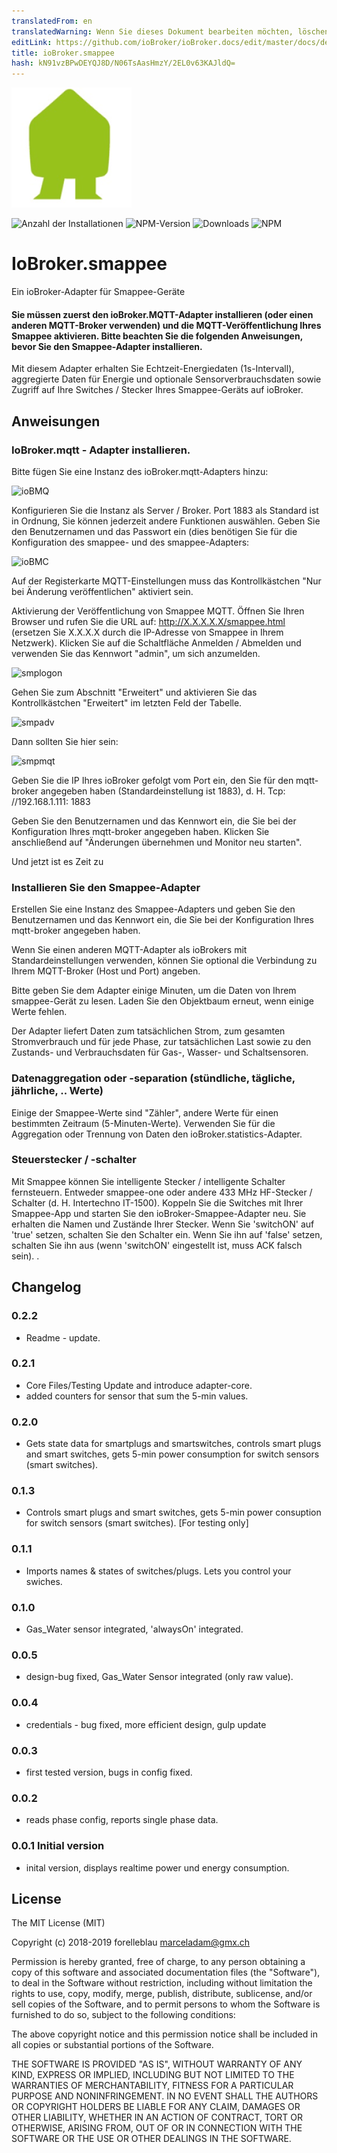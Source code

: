 ```yaml
---
translatedFrom: en
translatedWarning: Wenn Sie dieses Dokument bearbeiten möchten, löschen Sie bitte das Feld "translationsFrom". Andernfalls wird dieses Dokument automatisch erneut übersetzt
editLink: https://github.com/ioBroker/ioBroker.docs/edit/master/docs/de/adapterref/iobroker.smappee/README.md
title: ioBroker.smappee
hash: kN91vzBPwDEYQJ8D/N06TsAasHmzY/2EL0v63KAJldQ=
---
```

![Logo](../../../en/adapterref/iobroker.smappee/admin/smappee.png)

![Anzahl der Installationen](http://iobroker.live/badges/smappee-stable.svg)
![NPM-Version](http://img.shields.io/npm/v/iobroker.smappee.svg)
![Downloads](https://img.shields.io/npm/dm/iobroker.smappee.svg)
![NPM](https://nodei.co/npm/iobroker.smappee.png?downloads=true)

# IoBroker.smappee
Ein ioBroker-Adapter für Smappee-Geräte

#### Sie müssen zuerst den ioBroker.MQTT-Adapter installieren (oder einen anderen MQTT-Broker verwenden) und die MQTT-Veröffentlichung Ihres Smappee aktivieren. Bitte beachten Sie die folgenden Anweisungen, bevor Sie den Smappee-Adapter installieren.
Mit diesem Adapter erhalten Sie Echtzeit-Energiedaten (1s-Intervall), aggregierte Daten für Energie und optionale Sensorverbrauchsdaten sowie Zugriff auf Ihre Switches / Stecker Ihres Smappee-Geräts auf ioBroker.

## Anweisungen
### IoBroker.mqtt - Adapter installieren.
Bitte fügen Sie eine Instanz des ioBroker.mqtt-Adapters hinzu:

![ioBMQ](https://github.com/forelleblau/ioBroker.smappee/blob/master/admin/ioBrokerMQTTBroker.PNG)

Konfigurieren Sie die Instanz als Server / Broker. Port 1883 als Standard ist in Ordnung, Sie können jederzeit andere Funktionen auswählen.
Geben Sie den Benutzernamen und das Passwort ein (dies benötigen Sie für die Konfiguration des smappee- und des smappee-Adapters:

![ioBMC](https://github.com/forelleblau/ioBroker.smappee/blob/master/admin/ioBrokerMQTTConfig.PNG)

Auf der Registerkarte MQTT-Einstellungen muss das Kontrollkästchen "Nur bei Änderung veröffentlichen" aktiviert sein.

Aktivierung der Veröffentlichung von Smappee MQTT.
Öffnen Sie Ihren Browser und rufen Sie die URL auf: <http://X.X.X.X.X/smappee.html> (ersetzen Sie X.X.X.X durch die IP-Adresse von Smappee in Ihrem Netzwerk).
Klicken Sie auf die Schaltfläche Anmelden / Abmelden und verwenden Sie das Kennwort "admin", um sich anzumelden.

![smplogon](https://github.com/forelleblau/ioBroker.smappee/blob/master/admin/smplogon.png)

Gehen Sie zum Abschnitt "Erweitert" und aktivieren Sie das Kontrollkästchen "Erweitert" im letzten Feld der Tabelle.

![smpadv](https://github.com/forelleblau/ioBroker.smappee/blob/master/admin/smpadv.jpeg)

Dann sollten Sie hier sein:

![smpmqt](https://github.com/forelleblau/ioBroker.smappee/blob/master/admin/smpmqt.png)

Geben Sie die IP Ihres ioBroker gefolgt vom Port ein, den Sie für den mqtt-broker angegeben haben (Standardeinstellung ist 1883), d. H. Tcp: //192.168.1.111: 1883

Geben Sie den Benutzernamen und das Kennwort ein, die Sie bei der Konfiguration Ihres mqtt-broker angegeben haben.
Klicken Sie anschließend auf "Änderungen übernehmen und Monitor neu starten".

Und jetzt ist es Zeit zu

### Installieren Sie den Smappee-Adapter
Erstellen Sie eine Instanz des Smappee-Adapters und geben Sie den Benutzernamen und das Kennwort ein, die Sie bei der Konfiguration Ihres mqtt-broker angegeben haben.

Wenn Sie einen anderen MQTT-Adapter als ioBrokers mit Standardeinstellungen verwenden, können Sie optional die Verbindung zu Ihrem MQTT-Broker (Host und Port) angeben.

Bitte geben Sie dem Adapter einige Minuten, um die Daten von Ihrem smappee-Gerät zu lesen. Laden Sie den Objektbaum erneut, wenn einige Werte fehlen.

Der Adapter liefert Daten zum tatsächlichen Strom, zum gesamten Stromverbrauch und für jede Phase, zur tatsächlichen Last sowie zu den Zustands- und Verbrauchsdaten für Gas-, Wasser- und Schaltsensoren.

### Datenaggregation oder -separation (stündliche, tägliche, jährliche, .. Werte)
Einige der Smappee-Werte sind "Zähler", andere Werte für einen bestimmten Zeitraum (5-Minuten-Werte).
Verwenden Sie für die Aggregation oder Trennung von Daten den ioBroker.statistics-Adapter.

### Steuerstecker / -schalter
Mit Smappee können Sie intelligente Stecker / intelligente Schalter fernsteuern. Entweder smappee-one oder andere 433 MHz HF-Stecker / Schalter (d. H. Intertechno IT-1500). Koppeln Sie die Switches mit Ihrer Smappee-App und starten Sie den ioBroker-Smappee-Adapter neu. Sie erhalten die Namen und Zustände Ihrer Stecker. Wenn Sie 'switchON' auf 'true' setzen, schalten Sie den Schalter ein. Wenn Sie ihn auf 'false' setzen, schalten Sie ihn aus (wenn 'switchON' eingestellt ist, muss ACK falsch sein). .

## Changelog

### 0.2.2

-   Readme - update.

### 0.2.1

-   Core Files/Testing Update and introduce adapter-core.
-   added counters for sensor that sum the 5-min values.

### 0.2.0

-   Gets state data for smartplugs and smartswitches, controls smart plugs and smart switches, gets 5-min power consumption for switch sensors (smart switches).

### 0.1.3

-   Controls smart plugs and smart switches, gets 5-min power consuption for switch sensors (smart switches). [For testing only]

### 0.1.1

-   Imports names & states of switches/plugs. Lets you control your swiches.

### 0.1.0

-   Gas_Water sensor integrated, 'alwaysOn' integrated.

### 0.0.5

-   design-bug fixed, Gas_Water Sensor integrated (only raw value).

### 0.0.4

-   credentials - bug fixed, more efficient design, gulp update

### 0.0.3

-   first tested version, bugs in config fixed.

### 0.0.2

-   reads phase config, reports single phase data.

### 0.0.1 Initial version

-   inital version, displays realtime power und energy consumption.

## License

The MIT License (MIT)

Copyright (c) 2018-2019 forelleblau marceladam@gmx.ch

Permission is hereby granted, free of charge, to any person obtaining a copy
of this software and associated documentation files (the "Software"), to deal
in the Software without restriction, including without limitation the rights
to use, copy, modify, merge, publish, distribute, sublicense, and/or sell
copies of the Software, and to permit persons to whom the Software is
furnished to do so, subject to the following conditions:

The above copyright notice and this permission notice shall be included in
all copies or substantial portions of the Software.

THE SOFTWARE IS PROVIDED "AS IS", WITHOUT WARRANTY OF ANY KIND, EXPRESS OR
IMPLIED, INCLUDING BUT NOT LIMITED TO THE WARRANTIES OF MERCHANTABILITY,
FITNESS FOR A PARTICULAR PURPOSE AND NONINFRINGEMENT. IN NO EVENT SHALL THE
AUTHORS OR COPYRIGHT HOLDERS BE LIABLE FOR ANY CLAIM, DAMAGES OR OTHER
LIABILITY, WHETHER IN AN ACTION OF CONTRACT, TORT OR OTHERWISE, ARISING FROM,
OUT OF OR IN CONNECTION WITH THE SOFTWARE OR THE USE OR OTHER DEALINGS IN
THE SOFTWARE.
